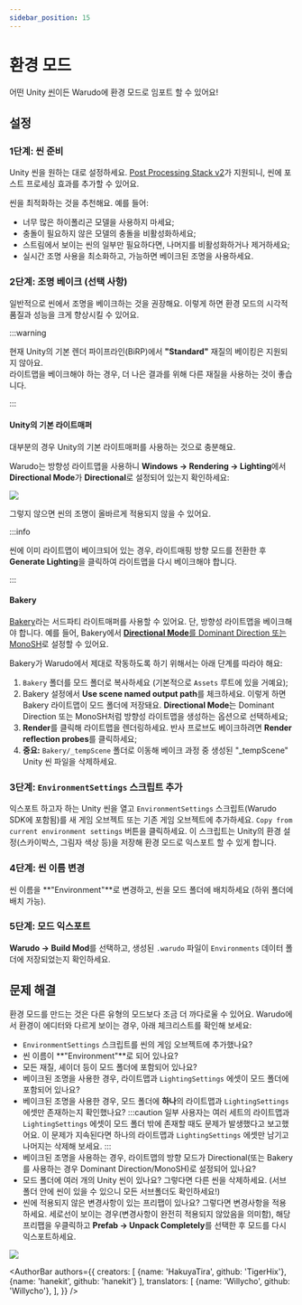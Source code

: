 ```yaml
---
sidebar_position: 15
---
```


# 환경 모드

어떤 Unity [씬](https://docs.unity3d.com/kr/current/Manual/CreatingScenes.html)이든 Warudo에 환경 모드로 임포트 할 수 있어요!

## 설정

### 1단계: 씬 준비

Unity 씬을 원하는 대로 설정하세요. [Post Processing Stack v2](https://docs.unity3d.com/Packages/com.unity.postprocessing@3.3/manual/index.html)가 지원되니, 씬에 포스트 프로세싱 효과를 추가할 수 있어요.

씬을 최적화하는 것을 추천해요. 예를 들어:
* 너무 많은 하이폴리곤 모델을 사용하지 마세요;
* 충돌이 필요하지 않은 모델의 충돌을 비활성화하세요;
* 스트림에서 보이는 씬의 일부만 필요하다면, 나머지를 비활성화하거나 제거하세요;
* 실시간 조명 사용을 최소화하고, 가능하면 베이크된 조명을 사용하세요.

### 2단계: 조명 베이크 (선택 사항)

일반적으로 씬에서 조명을 베이크하는 것을 권장해요. 이렇게 하면 환경 모드의 시각적 품질과 성능을 크게 향상시킬 수 있어요.

:::warning

현재 Unity의 기본 렌더 파이프라인(BiRP)에서 **"Standard"** 재질의 베이킹은 지원되지 않아요.  
라이트맵을 베이크해야 하는 경우, 더 나은 결과를 위해 다른 재질을 사용하는 것이 좋습니다.

:::

#### Unity의 기본 라이트매퍼

대부분의 경우 Unity의 기본 라이트매퍼를 사용하는 것으로 충분해요.

Warudo는 방향성 라이트맵을 사용하니 **Windows → Rendering → Lighting**에서 **Directional Mode**가 **Directional**로 설정되어 있는지 확인하세요:

![](/doc-img/en-environment-mod-1.webp)

그렇지 않으면 씬의 조명이 올바르게 적용되지 않을 수 있어요.

:::info

씬에 이미 라이트맵이 베이크되어 있는 경우, 라이트매핑 방향 모드를 전환한 후 **Generate Lighting**을 클릭하여 라이트맵을 다시 베이크해야 합니다.

:::

#### Bakery

[Bakery](https://assetstore.unity.com/packages/tools/level-design/bakery-gpu-lightmapper-122218)라는 서드파티 라이트매퍼를 사용할 수 있어요. 단, 방향성 라이트맵을 베이크해야 합니다. 예를 들어, Bakery에서 [**Directional Mode**를 Dominant Direction 또는 MonoSH](https://geom.io/bakery/wiki/index.php?title=Manual#Directional\_mode)로 설정할 수 있어요.

Bakery가 Warudo에서 제대로 작동하도록 하기 위해서는 아래 단계를 따라야 해요:

1. `Bakery` 폴더를 모드 폴더로 복사하세요 (기본적으로 `Assets` 루트에 있을 거예요);
2. Bakery 설정에서 **Use scene named output path**를 체크하세요. 이렇게 하면 Bakery 라이트맵이 모드 폴더에 저장돼요. **Directional Mode**는 Dominant Direction 또는 MonoSH처럼 방향성 라이트맵을 생성하는 옵션으로 선택하세요;
3. **Render**를 클릭해 라이트맵을 렌더링하세요. 반사 프로브도 베이크하려면 **Render reflection probes**를 클릭하세요;
4. **중요:** `Bakery/_tempScene` 폴더로 이동해 베이크 과정 중 생성된 "_tempScene" Unity 씬 파일을 삭제하세요.

### 3단계: `EnvironmentSettings` 스크립트 추가

익스포트 하고자 하는 Unity 씬을 열고 `EnvironmentSettings` 스크립트(Warudo SDK에 포함됨)를 새 게임 오브젝트 또는 기존 게임 오브젝트에 추가하세요. `Copy from current environment settings` 버튼을 클릭하세요. 이 스크립트는 Unity의 환경 설정(스카이박스, 그림자 색상 등)을 저장해 환경 모드로 익스포트 할 수 있게 합니다.

### 4단계: 씬 이름 변경

씬 이름을 **"Environment"**로 변경하고, 씬을 모드 폴더에 배치하세요 (하위 폴더에 배치 가능).

### 5단계: 모드 익스포트

**Warudo → Build Mod**를 선택하고, 생성된 `.warudo` 파일이 `Environments` 데이터 폴더에 저장되었는지 확인하세요.

## 문제 해결

환경 모드를 만드는 것은 다른 유형의 모드보다 조금 더 까다로울 수 있어요. Warudo에서 환경이 에디터와 다르게 보이는 경우, 아래 체크리스트를 확인해 보세요:

* `EnvironmentSettings` 스크립트를 씬의 게임 오브젝트에 추가했나요?
* 씬 이름이 **"Environment"**로 되어 있나요?
* 모든 재질, 셰이더 등이 모드 폴더에 포함되어 있나요?
* 베이크된 조명을 사용한 경우, 라이트맵과 `LightingSettings` 에셋이 모드 폴더에 포함되어 있나요?
* 베이크된 조명을 사용한 경우, 모드 폴더에 **하나**의 라이트맵과 `LightingSettings` 에셋만 존재하는지 확인했나요?
:::caution
일부 사용자는 여러 세트의 라이트맵과 `LightingSettings` 에셋이 모드 폴더 밖에 존재할 때도 문제가 발생했다고 보고했어요. 이 문제가 지속된다면 하나의 라이트맵과 `LightingSettings` 에셋만 남기고 나머지는 삭제해 보세요.
:::
* 베이크된 조명을 사용하는 경우, 라이트맵의 방향 모드가 Directional(또는 Bakery를 사용하는 경우 Dominant Direction/MonoSH)로 설정되어 있나요?
* 모드 폴더에 여러 개의 Unity 씬이 있나요? 그렇다면 다른 씬을 삭제하세요. (서브폴더 안에 씬이 있을 수 있으니 모든 서브폴더도 확인하세요!)
* 씬에 적용되지 않은 변경사항이 있는 프리팹이 있나요? 그렇다면 변경사항을 적용하세요. 세로선이 보이는 경우(변경사항이 완전히 적용되지 않았음을 의미함), 해당 프리팹을 우클릭하고 **Prefab → Unpack Completely**를 선택한 후 모드를 다시 익스포트하세요.

![](/doc-img/en-environment-mod-2.webp)

<AuthorBar authors={{
  creators: [
    {name: 'HakuyaTira', github: 'TigerHix'},
    {name: 'hanekit', github: 'hanekit'}
  ],
  translators: [
    {name: 'Willycho', github: 'Willycho'},
  ],
}} />
